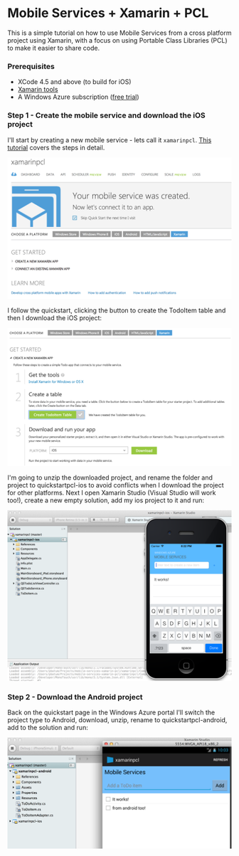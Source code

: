 Mobile Services + Xamarin + PCL
===========================

This is a simple tutorial on how to use Mobile Services from a cross platform project using Xamarin, with a focus on using Portable Class Libraries (PCL) to make it easier to share code.

### Prerequisites

- XCode 4.5 and above (to build for iOS)
- [Xamarin tools](http://xamarin.com/download)
- A Windows Azure subscription ([free trial](http://www.windowsazure.com/en-us/pricing/free-trial))

### Step 1 - Create the mobile service and download the iOS project

I'll start by creating a new mobile service - lets call it `xamarinpcl`. [This tutorial](http://www.windowsazure.com/en-us/develop/mobile/tutorials/get-started-xamarin-ios/) covers the steps in detail.

![New Mobile Service](/images/new-mobile-service.png)

I follow the quickstart, clicking the button to create the TodoItem table and then I download the iOS project:

![Downloading quickstart project](/images/create-new-xamarin-app.png)

I'm going to unzip the downloaded project, and rename the folder and project to quickstartpcl-ios to avoid conflicts when I download the project for other platforms. Next I open Xamarin Studio (Visual Studio will work too!), create a new empty solution, add my ios project to it and run:

![Running iOS quickstart](/images/run-ios-quickstart.png)

### Step 2 - Download the Android project

Back on the quickstart page in the Windows Azure portal I'll switch the project type to Android, download, unzip, rename to quickstartpcl-android, add to the solution and run:

![Running android quickstart](/images/run-android-quickstart.png)